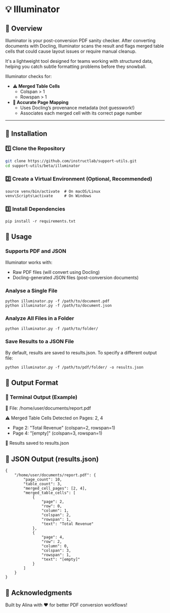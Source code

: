 # 💡 Illuminator

## 📌 Overview
Illuminator is your post-conversion PDF sanity checker. After converting documents with Docling, Illuminator scans the result and flags merged table cells that could cause layout issues or require manual cleanup.

It's a lightweight tool designed for teams working with structured data, helping you catch subtle formatting problems before they snowball.

Illuminator checks for:
- **⚠️ Merged Table Cells**
  - Colspan > 1
  - Rowspan > 1
- **📄 Accurate Page Mapping**
  - Uses Docling’s provenance metadata (not guesswork!)
  - Associates each merged cell with its correct page number

---

## 🔧 Installation

### 1️⃣ **Clone the Repository**
```sh
git clone https://github.com/instructlab/support-utils.git
cd support-utils/beta/illuminator
```

### 2️⃣ Create a Virtual Environment (Optional, Recommended)
```python3 -m venv venv
source venv/bin/activate  # On macOS/Linux
venv\Scripts\activate     # On Windows
```

### 3️⃣ Install Dependencies
```
pip install -r requirements.txt
```

## 🚀 Usage
### Supports PDF and JSON
Illuminator works with:
- Raw PDF files (will convert using Docling)
- Docling-generated JSON files (post-conversion documents)

### Analyse a Single File
```
python illuminator.py -f /path/to/document.pdf
python illuminator.py -f /path/to/document.json
```

### Analyze All Files in a Folder
```
python illuminator.py -f /path/to/folder/
```

### Save Results to a JSON File
By default, results are saved to results.json. To specify a different output file:
```
python illuminator.py -f /path/to/pdf/folder/ -o results.json
```

## 📝 Output Format
### 📄 Terminal Output (Example)

📂 File: /home/user/documents/report.pdf

⚠️ Merged Table Cells Detected on Pages: 2, 4
   - Page 2: "Total Revenue" (colspan=2, rowspan=1)
   - Page 4: "[empty]" (colspan=3, rowspan=1)

📁 Results saved to results.json 


## 📁 JSON Output (results.json)
```
{
    "/home/user/documents/report.pdf": {
        "page_count": 10,
        "table_count": 3,
        "merged_cell_pages": [2, 4],
        "merged_table_cells": [
            {
                "page": 2,
                "row": 0,
                "column": 1,
                "colspan": 2,
                "rowspan": 1,
                "text": "Total Revenue"
            },
            {
                "page": 4,
                "row": 2,
                "column": 0,
                "colspan": 3,
                "rowspan": 1,
                "text": "[empty]"
            }
        ]
    }
}
```

## 🤝 Acknowledgments
Built by Alina with ❤️ for better PDF conversion workflows!
